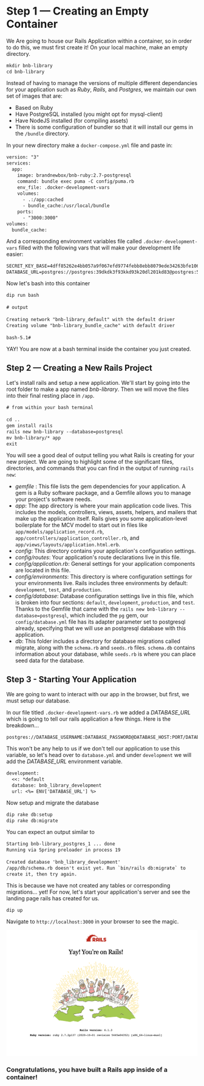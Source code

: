 # Step 1 — Creating an Empty Container

We Are going to house our Rails Application within a container, so in order to do this, we must first create it! On your local machine, make an empty directory.

```
mkdir bnb-library
cd bnb-library
```

Instead of having to manage the versions of multiple different dependancies for your application such as *Ruby*, *Rails*, and *Postgres*, we maintain our own set of images that are:
- Based on Ruby
- Have PostgreSQL installed (you might opt for mysql-client)
- Have NodeJS installed (for compiling assets)
- There is some configuration of bundler so that it will install our gems in the `/bundle` directory.

In your new directory make a `docker-compose.yml` file and paste in:

```
version: "3"
services:
  app:    
    image: brandnewbox/bnb-ruby:2.7-postgresql
    command: bundle exec puma -C config/puma.rb
    env_file: .docker-development-vars
    volumes:
      - .:/app:cached
      - bundle_cache:/usr/local/bundle
    ports:
      - "3000:3000"
volumes:
  bundle_cache:
```

And a corresponding environment variables file called `.docker-development-vars` filled with the following vars that will make your development life easier:

```
SECRET_KEY_BASE=4dff85262e4bb057a9f067efd9774febb8ebb8079ede34263bfe10642382841b29663f042ec8350c0be8f54a8804d125fb7966e962130acc084fd204f89f0a2ec600
DATABASE_URL=postgres://postgres:39dkdk3f93kkd93k20dl201kd83@postgres:5432
```

Now let's bash into this container
```
dip run bash

# output

Creating network "bnb-library_default" with the default driver
Creating volume "bnb-library_bundle_cache" with default driver

bash-5.1#
```
YAY! You are now at a bash terminal inside the container you just created.

## Step 2 — Creating a New Rails Project

Let's install rails and setup a new application. We'll start by going into the root folder to make a app named *bnb-library*. Then we will move the files into their final resting place in `/app`.

```
# from within your bash terminal

cd ..
gem install rails
rails new bnb-library --database=postgresql
mv bnb-library/* app
exit
```

You will see a good deal of output telling you what Rails is creating for your new project. We are going to highlight some of the significant files, directories, and commands that you can find in the output of running `rails new`:

- *gemfile* : This file lists the gem dependencies for your application. A gem is a Ruby software package, and a Gemfile allows you to manage your project's software needs. 
- *app*: The app directory is where your main application code lives. This includes the models, controllers, views, assets, helpers, and mailers that make up the application itself. Rails gives you some application-level boilerplate for the MCV model to start out in files like `app/models/application_record.rb`, `app/controllers/application_controller.rb`, and `app/views/layouts/application.html.erb`.
- *config*: This directory contains your application's configuration settings.
- *config/routes*: Your application's route declarations live in this file.
- *config/application.rb*: General settings for your application components are located in this file. 
- *config/environments*: This directory is where configuration settings for your environments live. Rails includes three environments by default: `development`, `test`, and `production`. 
- *config/database*: Database configuration settings live in this file, which is broken into four sections: `default`, `development`, `production`, and `test`. Thanks to the Gemfile that came with the `rails new bnb-library --database=postgresql`, which included the `pg` gem, our `config/database.yml` file has its adapter parameter set to postgresql already, specifying that we will use an postgresql database with this application. 
- *db*: This folder includes a directory for database migrations called migrate, along with the `schema.rb` and `seeds.rb` files. `schema.db` contains information about your database, while `seeds.rb` is where you can place seed data for the database.

## Step 3 - Starting Your Application

We are going to want to interact with our app in the browser, but first, we must setup our database.

In our file titled `.docker-development-vars.rb` we added a *DATABASE_URL* which is going to tell our rails application a few things. Here is the breakdown...
```
postgres://DATABASE_USERNAME:DATABASE_PASSWORD@DATABASE_HOST:PORT/DATABASE_NAME
```
This won't be any help to us if we don't tell our application to use this variable, so let's head over to `database.yml` and under `development` we will add the *DATABASE_URL* environment variable.

```
development:
  <<: *default
  database: bnb_library_development
  url: <%= ENV['DATABASE_URL'] %>
```
Now setup and migrate the database
```
dip rake db:setup
dip rake db:migrate
```
You can expect an output similar to 
```
Starting bnb-library_postgres_1 ... done
Running via Spring preloader in process 19

Created database 'bnb_library_development'
/app/db/schema.rb doesn't exist yet. Run `bin/rails db:migrate` to create it, then try again.
```
This is because we have not created any tables or corresponding migrations... yet! For now, let's start your application's server and see the landing page rails has created for us.

```
dip up
```

Navigate to `http://localhost:3000` in your browser to see the magic.

![Hello Rails](images/hello-rails.png)

### Congratulations, you have built a Rails app inside of a container!